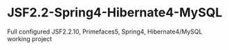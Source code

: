 # JSF2.2-Spring4-Hibernate4-MySQL
Full configured JSF2.2.10, Primefaces5, Spring4, Hibernate4/MySQL working project
